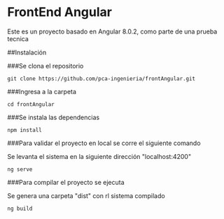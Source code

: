 # FrontEnd Angular

Este es un proyecto basado en Angular 8.0.2, como parte de una prueba tecnica

##Instalación

###Se clona el repositorio

	git clone https://github.com/pca-ingenieria/frontAngular.git
	
###Ingresa a la carpeta

	cd frontAngular
	
###Se instala las dependencias

	npm install
	
###Para validar el proyecto en local se corre el siguiente comando 

Se levanta el sistema en la siguiente dirección "localhost:4200"

	ng serve
	
###Para compilar el proyecto se ejecuta

Se genera una carpeta "dist" con rl sistema compilado

	ng build